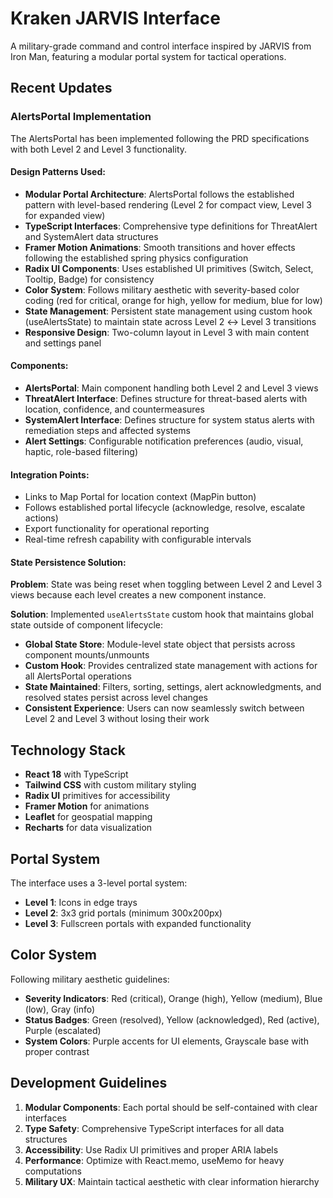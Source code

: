 # Kraken JARVIS Interface

A military-grade command and control interface inspired by JARVIS from Iron Man, featuring a modular portal system for tactical operations.

## Recent Updates

### AlertsPortal Implementation
The AlertsPortal has been implemented following the PRD specifications with both Level 2 and Level 3 functionality.

#### Design Patterns Used:
- **Modular Portal Architecture**: AlertsPortal follows the established pattern with level-based rendering (Level 2 for compact view, Level 3 for expanded view)
- **TypeScript Interfaces**: Comprehensive type definitions for ThreatAlert and SystemAlert data structures
- **Framer Motion Animations**: Smooth transitions and hover effects following the established spring physics configuration
- **Radix UI Components**: Uses established UI primitives (Switch, Select, Tooltip, Badge) for consistency
- **Color System**: Follows military aesthetic with severity-based color coding (red for critical, orange for high, yellow for medium, blue for low)
- **State Management**: Persistent state management using custom hook (useAlertsState) to maintain state across Level 2 ↔ Level 3 transitions
- **Responsive Design**: Two-column layout in Level 3 with main content and settings panel

#### Components:
- **AlertsPortal**: Main component handling both Level 2 and Level 3 views
- **ThreatAlert Interface**: Defines structure for threat-based alerts with location, confidence, and countermeasures
- **SystemAlert Interface**: Defines structure for system status alerts with remediation steps and affected systems
- **Alert Settings**: Configurable notification preferences (audio, visual, haptic, role-based filtering)

#### Integration Points:
- Links to Map Portal for location context (MapPin button)
- Follows established portal lifecycle (acknowledge, resolve, escalate actions)
- Export functionality for operational reporting
- Real-time refresh capability with configurable intervals

#### State Persistence Solution:
**Problem**: State was being reset when toggling between Level 2 and Level 3 views because each level creates a new component instance.

**Solution**: Implemented `useAlertsState` custom hook that maintains global state outside of component lifecycle:
- **Global State Store**: Module-level state object that persists across component mounts/unmounts
- **Custom Hook**: Provides centralized state management with actions for all AlertsPortal operations
- **State Maintained**: Filters, sorting, settings, alert acknowledgments, and resolved states persist across level changes
- **Consistent Experience**: Users can now seamlessly switch between Level 2 and Level 3 without losing their work

## Technology Stack

- **React 18** with TypeScript
- **Tailwind CSS** with custom military styling
- **Radix UI** primitives for accessibility
- **Framer Motion** for animations
- **Leaflet** for geospatial mapping
- **Recharts** for data visualization

## Portal System

The interface uses a 3-level portal system:
- **Level 1**: Icons in edge trays
- **Level 2**: 3x3 grid portals (minimum 300x200px)
- **Level 3**: Fullscreen portals with expanded functionality

## Color System

Following military aesthetic guidelines:
- **Severity Indicators**: Red (critical), Orange (high), Yellow (medium), Blue (low), Gray (info)
- **Status Badges**: Green (resolved), Yellow (acknowledged), Red (active), Purple (escalated)
- **System Colors**: Purple accents for UI elements, Grayscale base with proper contrast

## Development Guidelines

1. **Modular Components**: Each portal should be self-contained with clear interfaces
2. **Type Safety**: Comprehensive TypeScript interfaces for all data structures
3. **Accessibility**: Use Radix UI primitives and proper ARIA labels
4. **Performance**: Optimize with React.memo, useMemo for heavy computations
5. **Military UX**: Maintain tactical aesthetic with clear information hierarchy 